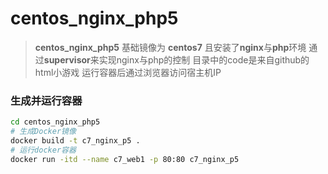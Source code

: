 # centos_nginx_php5
> **centos_nginx_php5** 基础镜像为 **centos7** 且安装了**nginx**与**php**环境
> 通过**supervisor**来实现nginx与php的控制
> 目录中的code是来自github的html小游戏
> 运行容器后通过浏览器访问宿主机IP
### 生成并运行容器
``` bash
cd centos_nginx_php5
# 生成Docker镜像
docker build -t c7_nginx_p5 .
# 运行docker容器
docker run -itd --name c7_web1 -p 80:80 c7_nginx_p5 
```
